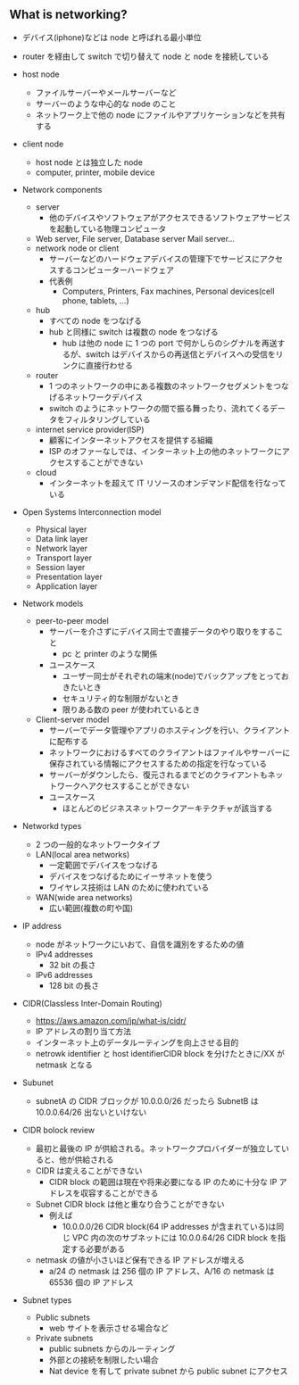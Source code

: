 ## What is networking?

- デバイス(iphone)などは node と呼ばれる最小単位
- router を経由して switch で切り替えて node と node を接続している
- host node
  - ファイルサーバーやメールサーバーなど
  - サーバーのような中心的な node のこと
  - ネットワーク上で他の node にファイルやアプリケーションなどを共有する
- client node

  - host node とは独立した node
  - computer, printer, mobile device

- Network components

  - server
    - 他のデバイスやソフトウェアがアクセスできるソフトウェアサービスを起動している物理コンピュータ
  - Web server, File server, Database server Mail server...
  - network node or client
    - サーバーなどのハードウェアデバイスの管理下でサービスにアクセスするコンピューターハードウェア
    - 代表例
      - Computers, Printers, Fax machines, Personal devices(cell phone, tablets, ...)
  - hub
    - すべての node をつなげる
    - hub と同様に switch は複数の node をつなげる
      - hub は他の node に 1 つの port で何かしらのシグナルを再送するが、switch はデバイスからの再送信とデバイスへの受信をリンクに直接行わせる
  - router
    - 1 つのネットワークの中にある複数のネットワークセグメントをつなげるネットワークデバイス
    - switch のようにネットワークの間で振る舞ったり、流れてくるデータをフィルタリングしている
  - internet service provider(ISP)
    - 顧客にインターネットアクセスを提供する組織
    - ISP のオファーなしでは、インターネット上の他のネットワークにアクセスすることができない
  - cloud
    - インターネットを超えて IT リソースのオンデマンド配信を行なっている

- Open Systems Interconnection model

  - Physical layer
  - Data link layer
  - Network layer
  - Transport layer
  - Session layer
  - Presentation layer
  - Application layer

- Network models

  - peer-to-peer model
    - サーバーを介さずにデバイス同士で直接データのやり取りをすること
      - pc と printer のような関係
    - ユースケース
      - ユーザー同士がそれぞれの端末(node)でバックアップをとっておきたいとき
      - セキュリティ的な制限がないとき
      - 限りある数の peer が使われているとき
  - Client-server model
    - サーバーでデータ管理やアプリのホスティングを行い、クライアントに配布する
    - ネットワークにおけるすべてのクライアントはファイルやサーバーに保存されている情報にアクセスするための指定を行なっている
    - サーバーがダウンしたら、復元されるまでどのクライアントもネットワークへアクセスすることができない
    - ユースケース
      - ほとんどのビジネスネットワークアーキテクチャが該当する

- Networkd types

  - 2 つの一般的なネットワークタイプ
  - LAN(local area networks)
    - 一定範囲でデバイスをつなげる
    - デバイスをつなげるためにイーサネットを使う
    - ワイヤレス技術は LAN のために使われている
  - WAN(wide area networks)
    - 広い範囲(複数の町や国)

- IP address

  - node がネットワークにいおて、自信を識別をするための値
  - IPv4 addresses
    - 32 bit の長さ
  - IPv6 addresses
    - 128 bit の長さ

- CIDR(Classless Inter-Domain Routing)

  - https://aws.amazon.com/jp/what-is/cidr/
  - IP アドレスの割り当て方法
  - インターネット上のデータルーティングを向上させる目的
  - netrowk identifier と host identifierCIDR block を分けたときに/XX が netmask となる

- Subunet

  - subnetA の CIDR ブロックが 10.0.0.0/26 だったら SubnetB は 10.0.0.64/26 出ないといけない

- CIDR bolock review

  - 最初と最後の IP が供給される。ネットワークプロバイダーが独立していると、他が供給される
  - CIDR は変えることができない
    - CIDR block の範囲は現在や将来必要になる IP のために十分な IP アドレスを収容することができる
  - Subnet CIDR block は他と重なり合うことができない
    - 例えば
      - 10.0.0.0/26 CIDR block(64 IP addresses が含まれている)は同じ VPC 内の次のサブネットには 10.0.0.64/26 CIDR block を指定する必要がある
  - netmask の値が小さいほど保有できる IP アドレスが増える
    - a/24 の netmask は 256 個の IP アドレス、A/16 の netmask は 65536 個の IP アドレス

- Subnet types
  - Public subnets
    - web サイトを表示させる場合など
  - Private subnets
    - public subnets からのルーティング
    - 外部との接続を制限したい場合
    - Nat device を有して private subnet から public subnet にアクセス
